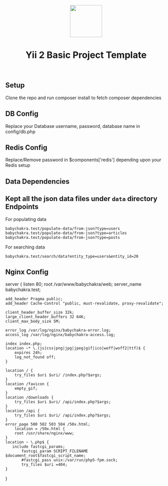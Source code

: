 <p align="center">
    <a href="https://github.com/yiisoft" target="_blank">
        <img src="https://avatars0.githubusercontent.com/u/993323" height="100px">
    </a>
    <h1 align="center">Yii 2 Basic Project Template</h1>
    <br>
</p>

Setup
--------------
Clone the repo and run composer install to fetch composer dependencies

DB Config
--------------
Replace your Database username, password, database name in config/db.php

Redis Config
--------------
Replace/Remove password in $components['redis'] depending upon your Redis setup

Data Dependencies
--------------
Kept all the json data files under `data` directory
Endpoints
--------------
For populating data

    babychakra.test/populate-data/from-json?type=users
    babychakra.test/populate-data/from-json?type=articles
    babychakra.test/populate-data/from-json?type=posts

For searching data

    babychakra.test/search/data?entity_type=users&entity_id=20


Nginx Config
---------------------
server {
	listen   80;
	root /var/www/babychakra/web;
	server_name babychakra.test;

	add_header Pragma public;
	add_header Cache-Control "public, must-revalidate, proxy-revalidate";
	
	client_header_buffer_size 32k;
	large_client_header_buffers 32 64K;
	client_max_body_size 5M;
	
	error_log /var/log/nginx/babychakra-error.log;
	access_log /var/log/nginx/babychakra-access.log;
	
	index index.php;
	location ~* \.(js|css|png|jpg|jpeg|gif|ico|woff|woff2|ttf)$ {
		expires 24h;
        log_not_found off;
	}
	
	location / {
		try_files $uri $uri/ /index.php?$args;
	}
	location /favicon {
		empty_gif;
	}
	location /downloads {
		try_files $uri $uri/ /api/index.php?$args;
	}
	location /api {
		try_files $uri $uri/ /api/index.php?$args;
	}
	error_page 500 502 503 504 /50x.html;
		location = /50x.html {
		root /usr/share/nginx/www;
	}
	location ~ \.php$ {
	   include fastcgi_params;
           fastcgi_param SCRIPT_FILENAME $document_root$fastcgi_script_name;
           #fastcgi_pass unix:/var/run/php5-fpm.sock;
           try_files $uri =404;
	}
}


